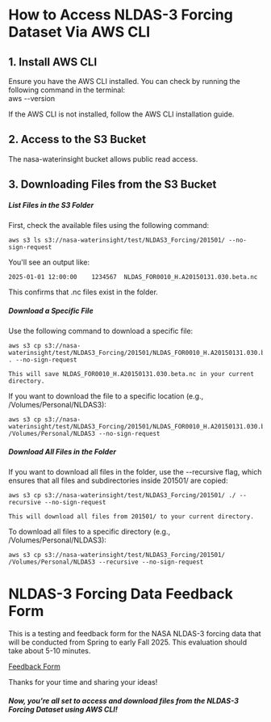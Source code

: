 # How to Access NLDAS-3 Forcing Dataset Via AWS CLI

## 1. Install AWS CLI  
Ensure you have the AWS CLI installed. You can check by running the following command in the terminal:  
aws --version

If the AWS CLI is not installed, follow the AWS CLI installation guide.

## 2. Access to the S3 Bucket

The nasa-waterinsight bucket allows public read access.

## 3. Downloading Files from the S3 Bucket

##### List Files in the S3 Folder
First, check the available files using the following command:

    aws s3 ls s3://nasa-waterinsight/test/NLDAS3_Forcing/201501/ --no-sign-request

You'll see an output like:

    2025-01-01 12:00:00    1234567  NLDAS_FOR0010_H.A20150131.030.beta.nc
This confirms that .nc files exist in the folder.

##### Download a Specific File
Use the following command to download a specific file:

    aws s3 cp s3://nasa-waterinsight/test/NLDAS3_Forcing/201501/NLDAS_FOR0010_H.A20150131.030.beta.nc . --no-sign-request

    This will save NLDAS_FOR0010_H.A20150131.030.beta.nc in your current directory.

If you want to download the file to a specific location (e.g., /Volumes/Personal/NLDAS3):

    aws s3 cp s3://nasa-waterinsight/test/NLDAS3_Forcing/201501/NLDAS_FOR0010_H.A20150131.030.beta.nc /Volumes/Personal/NLDAS3 --no-sign-request

##### Download All Files in the Folder
If you want to download all files in the folder, use the --recursive flag, which ensures that all files and subdirectories inside 201501/ are copied:

    aws s3 cp s3://nasa-waterinsight/test/NLDAS3_Forcing/201501/ ./ --recursive --no-sign-request

    This will download all files from 201501/ to your current directory.

To download all files to a specific directory (e.g., /Volumes/Personal/NLDAS3):

    aws s3 cp s3://nasa-waterinsight/test/NLDAS3_Forcing/201501/ /Volumes/Personal/NLDAS3 --recursive --no-sign-request

# NLDAS-3 Forcing Data Feedback Form
This is a testing and feedback form for the NASA NLDAS-3 forcing data that will be conducted from Spring to early Fall 2025. This evaluation should take about 5-10 minutes.

[Feedback Form](https://docs.google.com/forms/d/e/1FAIpQLScCCr5yxm0K8JsB8tnUwiRhxOCDXoeSry9hWqe0nYZYIzSv1g/viewform)

Thanks for your time and sharing your ideas!    

##### Now, you're all set to access and download files from the NLDAS-3 Forcing Dataset using AWS CLI!
